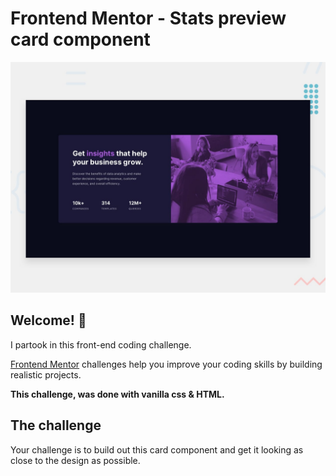 # Frontend Mentor - Stats preview card component

![Design preview for the Stats preview card component coding challenge](./design/desktop-preview.jpg)

## Welcome! 👋

I partook in this front-end coding challenge.

[Frontend Mentor](https://www.frontendmentor.io) challenges help you improve your coding skills by building realistic projects.

**This challenge, was done with vanilla css & HTML.**

## The challenge

Your challenge is to build out this card component and get it looking as close to the design as possible.

